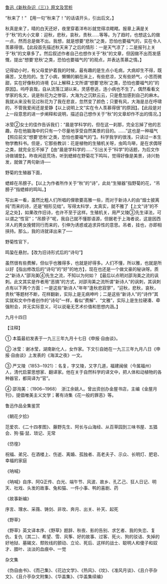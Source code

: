 [鲁迅《新秋杂识（三）》原文及赏析](https://www.vrrw.net/wx/8228.html)

“秋来了！” 【用一句“秋来了！”的话语开头，引出后文。】

秋真是来了，晴的白天还好，夜里穿着洋布衫就觉得凉飕飕。报章上满是关于“秋”的大小文章：迎秋，悲秋，哀秋，责秋……等等。为了趋时，也想这么的做一点，然而总是做不出。我想，就是想要“悲秋”之类，恐怕也要福气的，实在令人羡慕得很。【此段首先描述秋天来了之后的情形：一是天气凉了；二是报刊上关于“秋”的文章多了。然后叙述作者自己也想作关于“秋”的文章，但因做不出而发感慨，提出“想要‘悲秋’之类，恐怕也要福气的”的观点，并表达羡慕之情。】



记得幼小时，有父母爱护着我的时候，最有趣的是生点小毛病，大病却生不得，既痛苦，又危险的。生了小病，懒懒的躺在床上，有些悲凉，又有些娇气，小苦而微甜，实在好像秋的诗境【以上解释上文所谓“想要‘悲秋’之类，恐怕也要福气的”的原因】。呜呼哀哉，自从流落江湖以来，灵感卷逃，连小病也不生了。偶然看看文学家的名文，说是秋花为之惨容，大海为之沉默云云，只是愈加感到自己的麻木。我就从来没有见过秋花为了我在悲哀，忽然变了颜色；只要有风，大海是总在呼啸的，不管我爱闹还是爱静【以上说明上文“实在令人羡慕得很”的原因】。【此段是对上一段意思的进一步阐释和说明，描述自己想作关于“秋”的文章却作不出的情况。】

冰莹②女士的佳作告诉我们：“晨是学科学的，但在这一刹那，完全忘掉了他的志趣，存在他脑海中的只有一个尽量地享受自然美景的目的。……”这也是一种福气【照应前文“想要‘悲秋’之类，恐怕也要福气的”】。科学我学的很浅，只读过一本生物学教科书。但是，它那些教训：花是植物的生殖机关呀，虫鸣鸟啭，是在求偶呀之类，就完全忘不掉了【由“晨是学科学的……”引出关于“科学”的话题，为后文作诗做铺垫】。昨夜闲逛荒场，听到蟋蟀在野菊花下鸣叫，觉得好像是美景，诗兴勃发，就做了两句新诗──

野菊的生殖器下面，

蟋蟀在吊膀子。【以上为作者所作关于“秋”的“诗”，此处“生殖器”指野菊的花，“吊膀子”指蟋蟀的鸣叫。】

写出来一看，虽然比粗人们所唱的俚歌要高雅一些，而对于新诗人的由“烟士披离纯”而来的诗，还是“相形见绌”。写得太科学，太真实，就不雅了【上文“诗”的不足之处】，如果改作旧诗，也许不至于这样。生殖机关，用严又陵③先生译法，可以谓之“性官”；“吊膀子”呢，我自己就不懂那语源，但据老于上海者说，这是因西洋人的男女挽臂同行而来的，引伸为诱惑或追求异性的意思。吊者，挂也，亦即相挟持。那么，我的诗就译出来了──

野菊性官下，

鸣蛩在悬肘。【改为旧诗形式后的“诗句”】

虽然很有些费解，但似乎也雅得多，也就是好得多。人们不懂，所以雅，也就是所以好【指出修改后的“诗句”的“好”的地方】，现在也还是一个做文豪的秘诀呀。质之“新诗人”邵洵美④先生之流，不知以为何如？【最后以点明对邵洵美之流的讽刺。此文其实是作者用“恶搞”的方式，对邵洵美之流所谓“新诗人”的讽刺，其讽刺点有以下两个方面：一是这些“新诗人”年年“逢秋悲寂寥”，“迎秋，悲秋，哀秋，责秋”等题材不断，花样翻新，实际上是无病呻吟；二是这些“新诗人”的“诗作”其实就和文中作者创作的“诗句”一样，看似“费解”、“文雅”，实际上是生拉硬凑、牵强附会，并无实际意义，可以说毫无艺术价值和思想内涵。】

九月十四日





【注释】

① 本篇最初发表于一九三三年九月十七日《申报·自由谈》。

② 冰莹：谢冰莹，湖南新化人，女作家。下文引自她在一九三三年九月八日《申报·自由谈》上发表的《海滨之夜》一文。

③ 严又陵（1853─1921）：名复，字又陵，又字几道，福建闽侯（今属福州）人，清代启蒙思想家、翻译家。他在关于自然科学的译文中，把人体和动植物的各种器官，都简译为“官”。

④ 邵洵美：（1906─1968）　浙江余姚人。曾出资创办金屋书店，主编《金屋月刊》，提倡唯美主义文学；著有诗集《花一般的罪恶》等。

鲁迅作品全集鉴赏

《朝花夕拾》

范爱农、《二十四孝图》、藤野先生、阿长与山海经、从百草园到三味书屋、五猖会、狗·猫·鼠、琐记、无常

《仿徨》

祝福、弟兄、在酒楼上、伤逝、离婚、孤独者、高老夫子、示众、长明灯、肥皂、幸福的家庭

《呐喊》

《呐喊》自序、阿Q正传、白光、端午节、风波、故乡、孔乙己、狂人日记、明天、社戏、头发的故事、兔和猫、一件小事、鸭的喜剧、药

《故事新编》

序言、理水、采薇、铸剑、非攻、奔月、出关、补天、起死

《野草》

《野草》英文译本序、《野草》题辞、秋夜、影的告别、求乞者、我的失恋、复仇、复仇〔其二〕、希望、雪、风筝、好的故事、过客、死火、狗的驳诘、失掉的好地狱、墓碣文、颓败线的颤动、立论、死后、这样的战士、聪明人和傻子和奴才、腊叶、淡淡的血痕中、一觉

杂文集

《伪自由书》、《而己集》、《花边文学》、《热风》、《坟》、《准风月谈》、《且介亭杂文》、《且介亭杂文附集》、《华盖集》、《华盖集续编》

